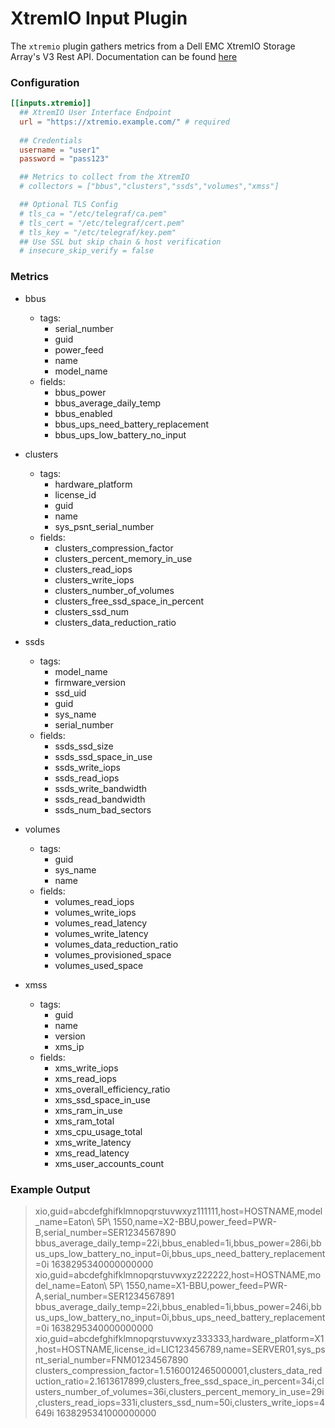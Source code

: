 # XtremIO Input Plugin

The `xtremio` plugin gathers metrics from a Dell EMC XtremIO Storage Array's V3 Rest API. Documentation can be found [here](https://dl.dell.com/content/docu96624_xtremio-storage-array-x1-and-x2-cluster-types-with-xms-6-3-0-to-6-3-3-and-xios-4-0-15-to-4-0-31-and-6-0-0-to-6-3-3-restful-api-3-x-guide.pdf?language=en_us)

### Configuration

```toml
[[inputs.xtremio]]
  ## XtremIO User Interface Endpoint
  url = "https://xtremio.example.com/" # required
  
  ## Credentials
  username = "user1"
  password = "pass123"

  ## Metrics to collect from the XtremIO
  # collectors = ["bbus","clusters","ssds","volumes","xmss"]

  ## Optional TLS Config
  # tls_ca = "/etc/telegraf/ca.pem"
  # tls_cert = "/etc/telegraf/cert.pem"
  # tls_key = "/etc/telegraf/key.pem"
  ## Use SSL but skip chain & host verification
  # insecure_skip_verify = false
```

### Metrics

- bbus
  - tags:
    - serial_number
    - guid
    - power_feed
    - name
    - model_name
  - fields:
    - bbus_power
    - bbus_average_daily_temp
    - bbus_enabled
    - bbus_ups_need_battery_replacement
    - bbus_ups_low_battery_no_input

- clusters
  - tags:
    - hardware_platform
    - license_id
    - guid
    - name
    - sys_psnt_serial_number
  - fields:
    - clusters_compression_factor
    - clusters_percent_memory_in_use
    - clusters_read_iops
    - clusters_write_iops
    - clusters_number_of_volumes
    - clusters_free_ssd_space_in_percent
    - clusters_ssd_num
    - clusters_data_reduction_ratio

- ssds
  - tags:
    - model_name
    - firmware_version
    - ssd_uid
    - guid
    - sys_name
    - serial_number
  - fields:
    - ssds_ssd_size
    - ssds_ssd_space_in_use
    - ssds_write_iops
    - ssds_read_iops
    - ssds_write_bandwidth
    - ssds_read_bandwidth
    - ssds_num_bad_sectors

- volumes
  - tags:
    - guid
    - sys_name
    - name
  - fields:
    - volumes_read_iops
    - volumes_write_iops
    - volumes_read_latency
    - volumes_write_latency
    - volumes_data_reduction_ratio
    - volumes_provisioned_space
    - volumes_used_space

- xmss
  - tags:
    - guid
    - name
    - version
    - xms_ip
  - fields:
    - xms_write_iops
    - xms_read_iops
    - xms_overall_efficiency_ratio
    - xms_ssd_space_in_use
    - xms_ram_in_use
    - xms_ram_total
    - xms_cpu_usage_total
    - xms_write_latency
    - xms_read_latency
    - xms_user_accounts_count

### Example Output

> xio,guid=abcdefghifklmnopqrstuvwxyz111111,host=HOSTNAME,model_name=Eaton\ 5P\ 1550,name=X2-BBU,power_feed=PWR-B,serial_number=SER1234567890 bbus_average_daily_temp=22i,bbus_enabled=1i,bbus_power=286i,bbus_ups_low_battery_no_input=0i,bbus_ups_need_battery_replacement=0i 1638295340000000000
> xio,guid=abcdefghifklmnopqrstuvwxyz222222,host=HOSTNAME,model_name=Eaton\ 5P\ 1550,name=X1-BBU,power_feed=PWR-A,serial_number=SER1234567891 bbus_average_daily_temp=22i,bbus_enabled=1i,bbus_power=246i,bbus_ups_low_battery_no_input=0i,bbus_ups_need_battery_replacement=0i 1638295340000000000
> xio,guid=abcdefghifklmnopqrstuvwxyz333333,hardware_platform=X1,host=HOSTNAME,license_id=LIC123456789,name=SERVER01,sys_psnt_serial_number=FNM01234567890 clusters_compression_factor=1.5160012465000001,clusters_data_reduction_ratio=2.1613617899,clusters_free_ssd_space_in_percent=34i,clusters_number_of_volumes=36i,clusters_percent_memory_in_use=29i,clusters_read_iops=331i,clusters_ssd_num=50i,clusters_write_iops=4649i 1638295341000000000